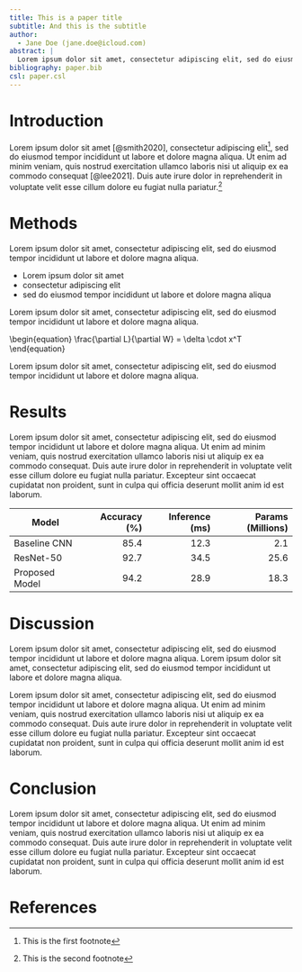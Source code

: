 ```yaml
---
title: This is a paper title
subtitle: And this is the subtitle
author:
  - Jane Doe (jane.doe@icloud.com)
abstract: |
  Lorem ipsum dolor sit amet, consectetur adipiscing elit, sed do eiusmod tempor incididunt ut labore et dolore magna aliqua. Ut enim ad minim veniam, quis nostrud exercitation ullamco laboris nisi ut aliquip ex ea commodo consequat. Duis aute irure dolor in reprehenderit in voluptate velit esse cillum dolore eu fugiat nulla pariatur.
bibliography: paper.bib
csl: paper.csl
---
```


# Introduction

Lorem ipsum dolor sit amet [@smith2020], consectetur adipiscing elit[^note1], sed do eiusmod tempor incididunt ut labore et dolore magna aliqua. Ut enim ad minim veniam, quis nostrud exercitation ullamco laboris nisi ut aliquip ex ea commodo consequat [@lee2021]. Duis aute irure dolor in reprehenderit in voluptate velit esse cillum dolore eu fugiat nulla pariatur.[^note2]

[^note1]: This is the first footnote
[^note2]: This is the second footnote

# Methods

Lorem ipsum dolor sit amet, consectetur adipiscing elit, sed do eiusmod tempor incididunt ut labore et dolore magna aliqua.

- Lorem ipsum dolor sit amet
- consectetur adipiscing elit
- sed do eiusmod tempor incididunt ut labore et dolore magna aliqua

Lorem ipsum dolor sit amet, consectetur adipiscing elit, sed do eiusmod tempor incididunt ut labore et dolore magna aliqua.

\begin{equation}
\frac{\partial L}{\partial W} = \delta \cdot x^T
\end{equation}

Lorem ipsum dolor sit amet, consectetur adipiscing elit, sed do eiusmod tempor incididunt ut labore et dolore magna aliqua.

# Results

Lorem ipsum dolor sit amet, consectetur adipiscing elit, sed do eiusmod tempor incididunt ut labore et dolore magna aliqua. Ut enim ad minim veniam, quis nostrud exercitation ullamco laboris nisi ut aliquip ex ea commodo consequat. Duis aute irure dolor in reprehenderit in voluptate velit esse cillum dolore eu fugiat nulla pariatur. Excepteur sint occaecat cupidatat non proident, sunt in culpa qui officia deserunt mollit anim id est laborum.

| Model          | Accuracy (%) | Inference (ms) | Params (Millions) |
| -------------- | -----------: | -------------: | ----------------: |
| Baseline CNN   |         85.4 |           12.3 |               2.1 |
| ResNet-50      |         92.7 |           34.5 |              25.6 |
| Proposed Model |         94.2 |           28.9 |              18.3 |

# Discussion

Lorem ipsum dolor sit amet, consectetur adipiscing elit, sed do eiusmod tempor incididunt ut labore et dolore magna aliqua. Lorem ipsum dolor sit amet, consectetur adipiscing elit, sed do eiusmod tempor incididunt ut labore et dolore magna aliqua.

Lorem ipsum dolor sit amet, consectetur adipiscing elit, sed do eiusmod tempor incididunt ut labore et dolore magna aliqua. Ut enim ad minim veniam, quis nostrud exercitation ullamco laboris nisi ut aliquip ex ea commodo consequat. Duis aute irure dolor in reprehenderit in voluptate velit esse cillum dolore eu fugiat nulla pariatur. Excepteur sint occaecat cupidatat non proident, sunt in culpa qui officia deserunt mollit anim id est laborum.

# Conclusion

Lorem ipsum dolor sit amet, consectetur adipiscing elit, sed do eiusmod tempor incididunt ut labore et dolore magna aliqua. Ut enim ad minim veniam, quis nostrud exercitation ullamco laboris nisi ut aliquip ex ea commodo consequat. Duis aute irure dolor in reprehenderit in voluptate velit esse cillum dolore eu fugiat nulla pariatur. Excepteur sint occaecat cupidatat non proident, sunt in culpa qui officia deserunt mollit anim id est laborum.

# References
